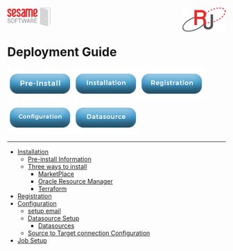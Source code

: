 <img  src="images/SesameSoftwareLogo-2020Final.png" width="100"><img align=right src="images/RJOrbitLogo-2021Final.png" width="100">

# Deployment Guide

[![Pre-Installation](images/Button_PreInstall.png)](guides/installguide.md##Pre-Install)[![Installation](images/Button_Installation.png)](guides/installguide.md)[![Registration](images/Button_Registration.png)](guides/RegistrationGuide.md)[![Configuration](images/Button_Configuration.png)](guides/configurationGuide.md)[![Datasource](images/Button_Datasource.png)](Datasources/README.md)

---

* [Installation](guides/installguide.md)
  * [Pre-install Information](guides/installguide.md##Pre-Install)
  * [Three ways to install](guides/installguide.md##Install)
    * [MarketPlace](guides/installWithMarketPlace.md)
    * [Oracle Resource Manager](guides/installwithORM.md)
    * [Terraform](guides/installwithTerraform.md)
* [Registration](guides/RegistrationGuide.md)
* [Configuration](guides/configurationGuide.md)
  * [setup email](guides/configurationGuide.md#Relational-Junction-Global-Settings)
  * [Datasource Setup](guides/configurationGuide.md#RJ-Warehouse-Oracle-Datasource-Setup)
    * [Datasources](Datasources/README.md)
  * [Source to Target connection Configuration](guides/configurationGuide.md#RJ-Warehouse-Datasource-Connection-Configuration)
* [Job Setup](guides/configurationGuide.md#RJWarehouse-Job-Setup)
